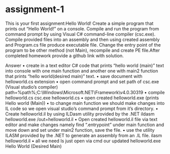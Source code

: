 # assignment-1
This is your first assignment:Hello World!
Create a simple program that prints out “Hello World!” on a console.
Compile and run the program from command prompt by using Visual C# command-line compiler (csc.exe).
Compile provided files into an assembly and then using created assembly and Program.cs file produce executable file.
Change the entry point of the program to be other method (not Main), recompile and create PE file.After completed homework provide a github link with solution.

Answer
•	create in a text editor C# code that prints “hello world (main)” text into console with one main function and another one with main2 function that prints “hello world(desired main)” text.
•	save document with helloworld.cs extension
•	open command prompt and set path of csc.exe (Visual studio’s compiler)
path=%path%;C:\Windows\Microsoft.NET\Framework\v4.0.30319
•	compile helloworld.cs
csc.exe helloworld.cs
•	open created helloworld.exe (prints Hello world (Main))
•	to change main function we should make changes into IL code so we open visual studio’s command prompt from it’s directory.
•	Create helloworld.il by using ILDasm utility provided by the .NET 
ildasm helloworld.exe /out=helloworld.il
•	Open created helloworld.il file via text editor and make changes namely find  “.entrypoint” under main function and move down and set under main2 function, save the file.
•	use the utility ILASM provided by the .NET to generate an assembly from an .IL file.
ilasm helloworld.il
•	all we need Is just open via cmd our updated helloworld.exe
Hello World (Desired Main) 

